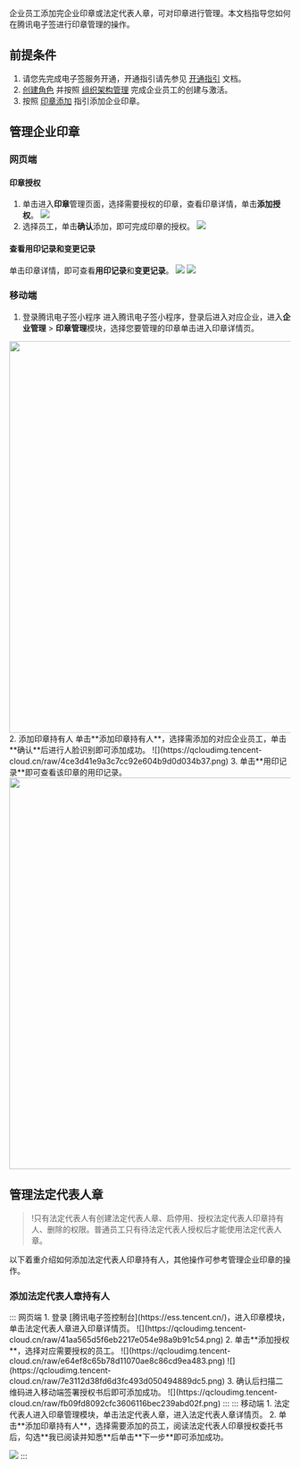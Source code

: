 企业员工添加完企业印章或法定代表人章，可对印章进行管理。本文档指导您如何在腾讯电子签进行印章管理的操作。

## 前提条件
1. 请您先完成电子签服务开通，开通指引请先参见 [开通指引](https://cloud.tencent.com/document/product/1323/65907) 文档。
2. [创建角色](https://cloud.tencent.com/document/product/1323/61355) 并按照 [组织架构管理](https://cloud.tencent.com/document/product/1323/58495) 完成企业员工的创建与激活。
3. 按照 [印章添加](https://cloud.tencent.com/document/product/1323/92852) 指引添加企业印章。


## 管理企业印章
### 网页端
#### 印章授权
1. 单击进入**印章**管理页面，选择需要授权的印章，查看印章详情，单击**添加授权**。
![](https://qcloudimg.tencent-cloud.cn/raw/d0fe6974e61f03ca860646435ee14e03.png)
2. 选择员工，单击**确认**添加，即可完成印章的授权。
![](https://qcloudimg.tencent-cloud.cn/raw/1a20dfb9910b07706a6d822f19731ad0.png)

#### 查看用印记录和变更记录
单击印章详情，即可查看**用印记录**和**变更记录**。
![](https://qcloudimg.tencent-cloud.cn/raw/7ccfe169ebeaf1a5a52b3dc584250ae1.png)
![](https://qcloudimg.tencent-cloud.cn/raw/dd3ecdaa4cdf9bba34d51dcaeda8ae84.png)

### 移动端
1. 登录腾讯电子签小程序
进入腾讯电子签小程序，登录后进入对应企业，进入**企业管理** > **印章管理**模块，选择您要管理的印章单击进入印章详情页。
<img style="width:700px; max-width: inherit;" src="https://qcloudimg.tencent-cloud.cn/raw/4ab6d1a89f0f5bee43286df20867fab0.png" />
2. 添加印章持有人
单击**添加印章持有人**，选择需添加的对应企业员工，单击**确认**后进行人脸识别即可添加成功。
![](https://qcloudimg.tencent-cloud.cn/raw/4ce3d41e9a3c7cc92e604b9d0d034b37.png)
3. 单击**用印记录**即可查看该印章的用印记录。<br>
<img style="width:700px; max-width: inherit;" src="https://qcloudimg.tencent-cloud.cn/raw/d2b02802e83a1d8ce5777cd521a000e8.png" />

## 管理法定代表人章
>!只有法定代表人有创建法定代表人章、启停用、授权法定代表人印章持有人、删除的权限。普通员工只有待法定代表人授权后才能使用法定代表人章。

以下着重介绍如何添加法定代表人印章持有人，其他操作可参考管理企业印章的操作。

### 添加法定代表人章持有人
<dx-tabs>
::: 网页端
1. 登录 [腾讯电子签控制台](https://ess.tencent.cn/)，进入印章模块，单击法定代表人章进入印章详情页。
![](https://qcloudimg.tencent-cloud.cn/raw/41aa565d5f6eb2217e054e98a9b91c54.png)
2. 单击**添加授权**，选择对应需要授权的员工。
![](https://qcloudimg.tencent-cloud.cn/raw/e64ef8c65b78d11070ae8c86cd9ea483.png)
![](https://qcloudimg.tencent-cloud.cn/raw/7e3112d38fd6d3fc493d050494889dc5.png)
3. 确认后扫描二维码进入移动端签署授权书后即可添加成功。
![](https://qcloudimg.tencent-cloud.cn/raw/fb09fd8092cfc3606116bec239abd02f.png)
:::
::: 移动端
1. 法定代表人进入印章管理模块，单击法定代表人章，进入法定代表人章详情页。
2. 单击**添加印章持有人**，选择需要添加的员工，阅读法定代表人印章授权委托书后，勾选**我已阅读并知悉**后单击**下一步**即可添加成功。

![](https://qcloudimg.tencent-cloud.cn/raw/498f40a956ca2730197423e95093103c.png)
:::
</dx-tabs>

